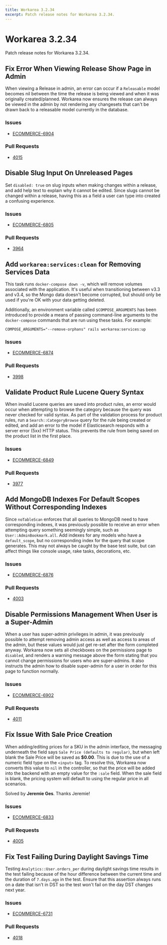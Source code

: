 ```yaml
---
title: Workarea 3.2.34
excerpt: Patch release notes for Workarea 3.2.34.
---
```


# Workarea 3.2.34

Patch release notes for Workarea 3.2.34.

## Fix Error When Viewing Release Show Page in Admin

When viewing a Release in admin, an error can occur if a `Releasable`
model becomes nil between the time the release is being viewed and when
it was originally created/planned. Workarea now ensures the release can
always be viewed in the admin by not rendering any changesets that can't
be drawn back to a releasable model currently in the database.

### Issues

- [ECOMMERCE-6904](https://jira.tools.weblinc.com/browse/ECOMMERCE-6904)

### Pull Requests

- [4015](https://stash.tools.weblinc.com/projects/WL/repos/workarea/pull-requests/4015/overview)

## Disable Slug Input On Unreleased Pages

Set `disabled: true` on slug inputs when making changes within a
release, and add help text to explain why it cannot be edited. Since slugs
cannot be changed within a release, having this as a field a user can
type into created a confusing experience.

### Issues

- [ECOMMERCE-6805](https://jira.tools.weblinc.com/browse/ECOMMERCE-6805)

### Pull Requests

- [3964](https://stash.tools.weblinc.com/projects/WL/repos/workarea/pull-requests/3964/overview)

## Add `workarea:services:clean` for Removing Services Data

This task runs `docker-compose down -v`, which will remove volumes
associated with the application. It's useful when transitioning between
v3.3 and v3.4, so the Mongo data doesn't become corrupted, but should
only be used if you're OK with your data getting deleted.

Additionally, an environment variable called `$COMPOSE_ARGUMENTS` has been introduced to provide a means of passing command-line arguments to the `docker-compose` commands that are run using these tasks. For example:

    COMPOSE_ARGUMENTS="--remove-orphans" rails workarea:services:up

### Issues

- [ECOMMERCE-6874](https://jira.tools.weblinc.com/browse/ECOMMERCE-6874)

### Pull Requests

- [3998](https://stash.tools.weblinc.com/projects/WL/repos/workarea/pull-requests/3998/overview)

## Validate Product Rule Lucene Query Syntax

When invalid Lucene queries are saved into product rules, an error would
occur when attempting to browse the category because the query was never
checked for valid syntax. As part of the validation process for product
rules, run a `Search::CategoryBrowse` query for the rule being created
or edited, and add an error to the model if Elasticsearch responds with
a server error (5xx) HTTP status. This prevents the rule from being saved
on the product list in the first place.


### Issues

- [ECOMMERCE-6849](https://jira.tools.weblinc.com/browse/ECOMMERCE-6849)

### Pull Requests

- [3977](https://stash.tools.weblinc.com/projects/WL/repos/workarea/pull-requests/3977/overview)

## Add MongoDB Indexes For Default Scopes Without Corresponding Indexes

Since `noTableScan` enforces that all queries to MongoDB need to have
corresponding indexes, it was previously possible to receive an error
when attempting query something seemingly simple, such as
`User::AdminBookmark.all`. Add indexes for any models who have a
`default_scope`, but no corresponding index for the query that scope
generates. This may not always be caught by the base test suite, but
can affect things like console usage, rake tasks, decorations, etc.

### Issues

- [ECOMMERCE-6876](https://jira.tools.weblinc.com/browse/ECOMMERCE-6876)

### Pull Requests

- [4003](https://stash.tools.weblinc.com/projects/WL/repos/workarea/pull-requests/4003/overview)

## Disable Permissions Management When User is a Super-Admin

When a user has super-admin privileges in admin, it was previously
possible to attempt removing admin access as well as access to areas of
the admin, but these values would just get re-set after the form
completed anyway. Workarea now sets all checkboxes on the permissions
page to `disabled`, and renders a warning message above the form stating
that you cannot change permissions for users who are super-admins. It
also instructs the admin how to disable super-admin for a user in order
for this page to function normally.


### Issues

- [ECOMMERCE-6902](https://jira.tools.weblinc.com/browse/ECOMMERCE-6902)

### Pull Requests

- [4011](https://stash.tools.weblinc.com/projects/WL/repos/workarea/pull-requests/4011/overview)

## Fix Issue With Sale Price Creation

When adding/editing prices for a SKU in the admin interface, the
messaging underneath the field says `Sale Price (defaults to regular)`,
but when left blank the Sale Price will be saved as **$0.00**. This is
due to the use of a numeric field type on the `<input>` tag. To resolve
this, Workarea now converts this value to `nil` in the controller, so
that the price will be added into the backend with an empty value for
the `:sale` field. When the sale field is blank, the pricing system will
default to using the regular price in all scenarios.

Solved by **Jeremie Ges**. Thanks Jeremie!

### Issues

- [ECOMMERCE-6833](https://jira.tools.weblinc.com/browse/ECOMMERCE-6833)

### Pull Requests

- [4005](https://stash.tools.weblinc.com/projects/WL/repos/workarea/pull-requests/4005/overview)

## Fix Test Failing During Daylight Savings Time

Testing `Analytics::User.orders_per` during daylight savings time
results in the test failing because of the hour difference between the
current time and the duration of `7.days.ago` in the test. Ensure that
this assertion always runs on a date that isn't in DST so the test won't
fail on the day DST changes next year.

### Issues

- [ECOMMERCE-6731](https://jira.tools.weblinc.com/browse/ECOMMERCE-6731)

### Pull Requests

- [4018](https://stash.tools.weblinc.com/projects/WL/repos/workarea/pull-requests/4018/overview)

